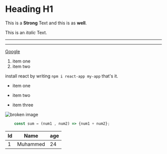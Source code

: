 <!-- Learn How to create a markdown file -->

<!-- Headings -->
# Heading H1

<!-- strong text -->
This is a __Strong__ Text 
and this is as **well**.

<!-- italic Text -->
This is an _italic_ Text.

<!-- Horizontal Line using 3 underscore -->
___

<!-- Horizontal line using 3 scores  -->
- - -

<!-- Links -->
[Google](https://google.com)


<!-- ol list -->
1. item one 
1. item two

<!-- code  -->
install react by writing `npm i react-app my-app` that's it.

<!-- ul list  -->

* item one

* item two

- item three

<!-- insert image -->
![broken image](https://www.markdownguide.org/assets/images/markdown-guide-og.jpg) 

```js
    const sum = (num1 , num2) => {num1 + num2};
```

<!-- table -->
| Id | Name | age |
|----|----|----|
| 1 | Muhammed | 24 |

